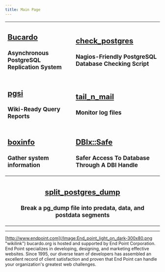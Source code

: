 ```yaml
---
title: Main Page
---
```


<table border="0" cellpadding="20">
<tr>
<td>
<h2 class="bucardo">
    <a href="/Bucardo">Bucardo</a>
</h2>
<h3 class="bucardo">
Asynchronous PostgreSQL Replication System

</h3>
</td>
<td>
<h2 class="check-postgres">
    <a href="/Check_postgres">check_postgres</a>
</h2>
<h3 class="check-postgres">
Nagios-Friendly PostgreSQL Database Checking Script

</h3>
</td>
</tr>
<tr>
<td>
<h2 class="pgsi">
    <a href="/Pgsi">pgsi</a>
</h2>
<h3 class="pgsi">
Wiki-Ready Query Reports

</h3>
</td>
<td>
<h2 class="tnm">
    <a href="/Tail_n_mail">tail_n_mail</a>
</h2>
<h3 class="tnm">
Monitor log files

</h3>
</td>
</tr>
<tr>
<td>
<h2 class="boxinfo">
    <a href="/Boxinfo">boxinfo</a>
</h2>
<h3 class="boxinfo">
Gather system information

</h3>
</td>
<td>
<h2 class="dbix">
    <a href="/DBIx-Safe">DBIx::Safe</a>
</h2>
<h3 class="dbix">
Safer Access To Database Through A DBI Handle

</h3>
</td>
</tr>
<tr>
<th colspan="2">
<h2 class="bucardo">
    <a href="/Split_postgres_dump">split_postgres_dump</a>
</h2>
<h3 class="bucardo">
Break a pg_dump file into predata, data, and postdata segments

</h3>
</th>
</tr>
</table>

------------------------------------------------------------------------

[http://www.endpoint.com](/Image:End_point_light_on_dark-300x80.png "wikilink") bucardo.org is hosted and supported by End Point Corporation. End Point specializes in developing, designing, and marketing effective websites. Since 1995, our diverse team of developers has assembled an excellent record of client satisfaction and proven that End Point can handle your organization's greatest web challenges.

